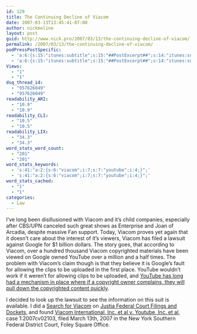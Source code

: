 ```yaml
---
id: 129
title: The Continuing Decline of Viacom
date: 2007-03-13T13:45:41-07:00
author: nickmoline
layout: post
guid: http://www.nick.pro/2007/03/13/the-continuing-decline-of-viacom/
permalink: /2007/03/13/the-continuing-decline-of-viacom/
podPressPostSpecific:
  - 'a:6:{s:15:"itunes:subtitle";s:15:"##PostExcerpt##";s:14:"itunes:summary";s:15:"##PostExcerpt##";s:15:"itunes:keywords";s:17:"##WordPressCats##";s:13:"itunes:author";s:10:"##Global##";s:15:"itunes:explicit";s:7:"Default";s:12:"itunes:block";s:7:"Default";}'
  - 'a:6:{s:15:"itunes:subtitle";s:15:"##PostExcerpt##";s:14:"itunes:summary";s:15:"##PostExcerpt##";s:15:"itunes:keywords";s:17:"##WordPressCats##";s:13:"itunes:author";s:10:"##Global##";s:15:"itunes:explicit";s:7:"Default";s:12:"itunes:block";s:7:"Default";}'
Views:
  - "1"
  - "1"
dsq_thread_id:
  - "957626049"
  - "957626049"
readability_ARI:
  - "10.9"
  - "10.9"
readability_CLI:
  - "10.5"
  - "10.5"
readability_LIX:
  - "34.3"
  - "34.3"
word_stats_word_count:
  - "201"
  - "201"
word_stats_keywords:
  - 's:41:"a:2:{s:6:"viacom";i:7;s:7:"youtube";i:4;}";'
  - 's:41:"a:2:{s:6:"viacom";i:7;s:7:"youtube";i:4;}";'
word_stats_cached:
  - "1"
  - "1"
categories:
  - Law
---
```

I&#8217;ve long been disillusioned with Viacom and it&#8217;s child companies, especially after CBS/UPN canceled such great shows as Enterprise and Joan of Arcadia, despite massive Fan support. Today, Viacom proves yet again that it doesn&#8217;t care about the interest of it&#8217;s viewers, <span class="removed_link" title="http://www.forbes.com/feeds/ap/2007/03/13/ap3513198.html">Viacom has filed a lawsuit against Google for $1 billion dollars</span>. The story goes, that according to Viacom, over a hundred thousand Viacom copyrighted materials have been viewed on Google owned YouTube over a million and a half times. The problem with Viacom&#8217;s claim though is that they believe it is Google&#8217;s fault for allowing the clips to be uploaded in the first place. YouTube wouldn&#8217;t work if it weren&#8217;t for allowing clips to be uploaded, and <a href="http://www.google.com/support/youtube/bin/answer.py?answer=58127" target="_blank">YouTube has long had a mechanism in place where if a copyright owner complains, they will pull down the copyrighted content quickly</a>.  
<!--more-->

  
I decided to look up the lawsuit to see the information on this suit is available. I did a <a href="http://dockets.justia.com/search?query=Viacom" target="_blank">Search for Viacom</a> on <a href="http://dockets.justia.com/" target="_blank">Justia Federal Court Filings and Dockets</a>, and found <a href="http://dockets.justia.com/docket/court-nysdce/case_no-1:2007cv02103/case_id-302164/" target="_blank">Viacom International, Inc. et al v. Youtube, Inc. et al</a>, case 1:2007cv02103, filed March 13th, 2007 in the New York Southern Federal District Court, Foley Square Office.